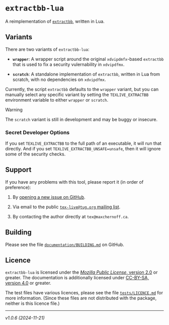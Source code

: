 <!-- extractbb-lua
     https://github.com/gucci-on-fleek/extractbb
     SPDX-License-Identifier: MPL-2.0+ OR CC-BY-SA-4.0+
     SPDX-FileCopyrightText: 2024 Max Chernoff
-->

`extractbb-lua`
===============

A reimplementation of
[`extractbb`](https://texdoc.org/serve/extractbb/0), written in Lua.


Variants
--------

There are two variants of `extractbb-lua`:

- **`wrapper`**: A wrapper script around the original `xdvipdmfx`-based
  `extractbb` that is used to fix a security vulernability in
  `xdvipdfmx`.

- **`scratch`**: A standalone implementation of `extractbb`, written in
  Lua from scratch, with no dependencies on `xdvipdfmx`.

Currently, the script `extractbb` defaults to the `wrapper` variant, but
you can manually select any specific variant by setting the
`TEXLIVE_EXTRACTBB` environment variable to either `wrapper` or
`scratch`.

> [!WARNING]
> The `scratch` variant is still in development and may be buggy or
> insecure.


### Secret Developer Options

If you set `TEXLIVE_EXTRACTBB` to the full path of an executable, it
will run that directly. And if you set
`TEXLIVE_EXTRACTBB_UNSAFE=unsafe`, then it will ignore some of the
security checks.


Support
-------

If you have any problems with this tool, please report it (in order of
preference):

1. By [opening a new issue on
   GitHub](https://github.com/gucci-on-fleek/extractbb/issues/new).

2. Via email to the public [`tex-live@tug.org` mailing list](https://tug.org/mailman/listinfo/tex-live).

3. By contacting the author directly at `tex@maxchernoff.ca`.


Building
--------

Please see the file
[`documentation/BUILDING.md`](https://github.com/gucci-on-fleek/extractbb/blob/master/documentation/BUILDING.md)
on GitHub.


Licence
-------

`extractbb-lua` is licensed under the [_Mozilla Public License_, version
2.0](https://www.mozilla.org/en-US/MPL/2.0/) or greater. The
documentation is additionally licensed under [CC-BY-SA, version
4.0](https://creativecommons.org/licenses/by-sa/4.0/legalcode) or
greater.

The test files have various licences, please see the file
[`tests/LICENCE.md`](tests/LICENCE.md) for more information. (Since
these files are not distributed with the package, neither is this
licence file.)

---
_v1.0.6 (2024-11-21)_ <!--%%version %%dashdate-->
